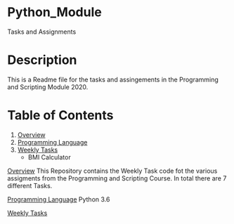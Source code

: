 # Python_Module
Tasks and Assignments

# Description

This is a Readme file for the tasks and assingements in the Programming and Scripting Module 2020.

# Table of Contents
1. [Overview](Overview)
2. [Programming Language](Programming%Language)
3. [Weekly Tasks](Weekly%Tasks)
   * BMI Calculator
   

[Overview](Overview)
This Repository contains the Weekly Task code fot the various assigments from the Programming and Scripting Course. In total there are 7 different Tasks.

[Programming Language](Programming%Language)
Python 3.6

[Weekly Tasks](Weekly%Tasks)



